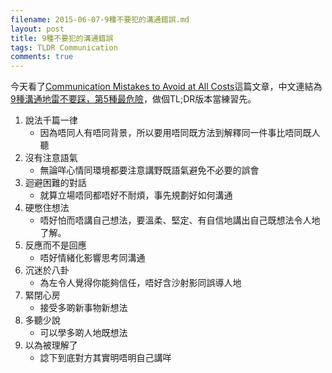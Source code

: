 ```yaml
---
filename: 2015-06-07-9種不要犯的溝通錯誤.md
layout: post
title: 9種不要犯的溝通錯誤
tags: TLDR Communication
comments: true
---
```


今天看了[Communication Mistakes to Avoid at All Costs](http://www.inc.com/lolly-daskal/common-communication-mistakes-to-avoid.html)這篇文章，中文連結為[9種溝通地雷不要踩，第5種最危險](http://m.cheers.com.tw/article/article.action?id=5068126)，做個TL;DR版本當練習先。

1. 說法千篇一律
   * 因為唔同人有唔同背景，所以要用唔同既方法到解釋同一件事比唔同既人聽
2. 沒有注意語氣
   * 無論咩心情同環境都要注意講野既語氣避免不必要的誤會
3. 迴避困難的對話
   * 就算立場唔同都唔好不耐煩，事先規劃好如何溝通
4. 硬憋住想法
   * 唔好怕而唔講自己想法，要溫柔、堅定、有自信地講出自己既想法令人地了解。
5. 反應而不是回應
   * 唔好情緒化影響思考同溝通
6. 沉迷於八卦
   * 為左令人覺得你能夠信任，唔好含沙射影同誤導人地
7. 緊閉心房
   * 接受多啲新事物新想法
8. 多聽少說
   * 可以學多啲人地既想法
9. 以為被理解了
   * 諗下到底對方其實明唔明自己講咩

